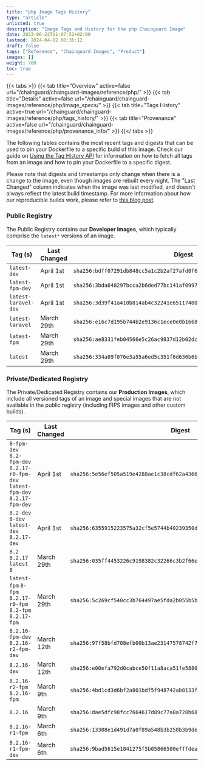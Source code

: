 ```yaml
---
title: "php Image Tags History"
type: "article"
unlisted: true
description: "Image Tags and History for the php Chainguard Image"
date: 2023-06-22T11:07:52+02:00
lastmod: 2024-04-02 00:36:12
draft: false
tags: ["Reference", "Chainguard Images", "Product"]
images: []
weight: 700
toc: true
---
```


{{< tabs >}}
{{< tab title="Overview" active=false url="/chainguard/chainguard-images/reference/php/" >}}
{{< tab title="Details" active=false url="/chainguard/chainguard-images/reference/php/image_specs/" >}}
{{< tab title="Tags History" active=true url="/chainguard/chainguard-images/reference/php/tags_history/" >}}
{{< tab title="Provenance" active=false url="/chainguard/chainguard-images/reference/php/provenance_info/" >}}
{{</ tabs >}}

The following tables contains the most recent tags and digests that can be used to pin your Dockerfile to a specific build of this image. Check our guide on [Using the Tag History API](/chainguard/chainguard-images/using-the-tag-history-api/) for information on how to fetch all tags from an image and how to pin your Dockerfile to a specific digest.

Please note that digests and timestamps only change when there is a change to the image, even though images are rebuilt every night. The "Last Changed" column indicates when the image was last modified, and doesn't always reflect the latest build timestamp. For more information about how our reproducible builds work, please refer to [this blog post](https://www.chainguard.dev/unchained/reproducing-chainguards-reproducible-image-builds).

### Public Registry
The Public Registry contains our **Developer Images**, which typically comprise the `latest*` versions of an image.

| Tag (s)               | Last Changed | Digest                                                                    |
|-----------------------|--------------|---------------------------------------------------------------------------|
|  `latest-dev`         | April 1st    | `sha256:bdff07291db848cc5a1c2b2af27afd0f6f270383077083028b85914f1d5643bd` |
|  `latest-fpm-dev`     | April 1st    | `sha256:3bda648297bcca2b6ded77bc141af0997ff2a322b6159fbf3b2d2c820d0e51c4` |
|  `latest-laravel-dev` | April 1st    | `sha256:3d39f41a410b814ab4c32241e651174003f2cd7c8312db01d979d05906818f47` |
|  `latest-laravel`     | March 29th   | `sha256:e16c7d195b744b2e9136c1ece0e0b1668269dc7763a70d49a95a4f984e100bc0` |
|  `latest-fpm`         | March 29th   | `sha256:ae8331feb04566e5c26ac9837d12b02dca8ebf6e0d1cff4a9a50d39a13fed191` |
|  `latest`             | March 29th   | `sha256:334a09f076e3a55a6ed5c351f6d636b6b694643a2c0a024d0b487fcd0dc0cfef` |


### Private/Dedicated Registry
The Private/Dedicated Registry contains our **Production Images**, which include all versioned tags of an image and special images that are not available in the public registry (including FIPS images and other custom builds).

| Tag (s)                                                                          | Last Changed | Digest                                                                    |
|----------------------------------------------------------------------------------|--------------|---------------------------------------------------------------------------|
|  `8-fpm-dev` `8.2-fpm-dev` `8.2.17-r0-fpm-dev` `latest-fpm-dev` `8.2.17-fpm-dev` | April 1st    | `sha256:5e56ef505a519e4288ae1c38cdf62a4366811ca4b9e25186ac5d4f0b9ce888e6` |
|  `8.2-dev` `8-dev` `latest-dev` `8.2.17-dev`                                     | April 1st    | `sha256:6355915223575a32cf5e5744b40239350d90aef3e2f19b6c59ed5bc542d4087f` |
|  `8.2` `8.2.17` `latest` `8`                                                     | March 29th   | `sha256:035ff4453226c9198382c32266c3b2f66ed2a1b6b3ee40de42846c2f353dc13c` |
|  `latest-fpm` `8-fpm` `8.2.17-r0-fpm` `8.2-fpm` `8.2.17-fpm`                     | March 29th   | `sha256:5c269cf540cc3b764497ae5fda2b055b5bf716a0a2676ad559d877a301d456f0` |
|  `8.2.16-fpm-dev` `8.2.16-r2-fpm-dev`                                            | March 12th   | `sha256:97f58bfd708efb00b13ae23147578742f71b69418cf63ac57f84207f3712264c` |
|  `8.2.16-dev`                                                                    | March 12th   | `sha256:e00efa792d0cabce50f11a8aca51fe58801754f3900d1f1a748169b15186b84a` |
|  `8.2.16-r2-fpm` `8.2.16-fpm`                                                    | March 9th    | `sha256:4bd1cd3d6bf2a801bdf5f948742ab0133ffdb50bc787e2be65f16ed2feeb191c` |
|  `8.2.16`                                                                        | March 9th    | `sha256:dae5dfc98fcc7664617d89c77a0a728b68b3558a5281a58c6f1d9d7aee3e98c4` |
|  `8.2.16-r1-fpm`                                                                 | March 6th    | `sha256:13308e1d491d7a0f89a548b3b250b3b9de5973ecb5146a32f0a0771469d9dbcc` |
|  `8.2.16-r1-fpm-dev`                                                             | March 6th    | `sha256:9bad5615e1841275f5b05866500efffdea969487f1143c1bf446a552a72b43ef` |


